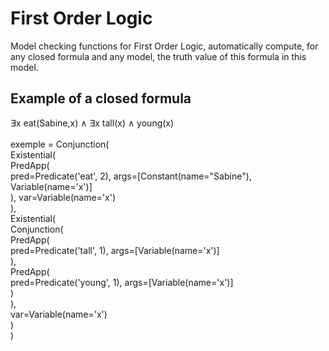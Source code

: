 # First Order Logic
Model checking functions for First Order Logic, automatically compute, for any closed formula and any model, the truth value of this formula in this model.<br>

## Example of a closed formula
∃x eat(Sabine,x) ∧ ∃x tall(x) ∧ young(x) <br>
<br> 
exemple = Conjunction(<br>
    <td>Existential(<br>
        <td>PredApp(<br>
            <td>pred=Predicate('eat', 2), args=[Constant(name="Sabine"), Variable(name='x')]<br>
        <td>), var=Variable(name='x')<br>
    <td>),<br>
    <td>Existential(<br>
        <td>Conjunction(<br>
            <td>PredApp(<br>
                <td>pred=Predicate('tall', 1), args=[Variable(name='x')]<br>
            <td>),<br>
            <td>PredApp(<br>
                <td>pred=Predicate('young', 1), args=[Variable(name='x')]<br>
            <td>)<br>
        <td>),<br>
        <td>var=Variable(name='x')<br>
    <td>)<br>
)<br>
